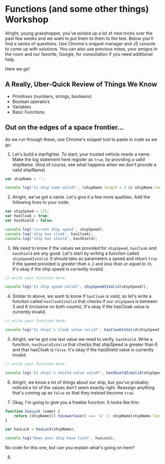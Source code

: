 # Functions (and some other things) Workshop

Alright, young grasshopper, you've picked up a lot of new tricks over the past few weeks and we want to put them to them to the test. Below you'll find a series of questions. Use Chrome's snippet manager and JS console to come up with solutions. You can also use previous notes, your amigos in the room and our favorite, Google, for consultation if you need additional help.

Here we go!

## A Really, Uber-Quick Review of Things We Know

- Primitives (numbers, strings, booleans)
- Boolean operators
- Variables
- Basic Functions

## Out on the edges of a space frontier...

As we run through these, use Chrome's snippet tool to paste in code as we go.

1. Let's build a starfighter. To start, your trusted vehicle needs a name. Make the log statement here register as `true`, by providing a valid shipName. (And of course, see what happens when we don't provide a valid shipName)

```js
var shipName = '';

console.log('Is ship name valid?', (shipName.length > 3 && shipName.length > 18));
```

2. Alright, we've got a name. Let's give it a few more qualities. Add the following lines to your code:

```js
var shipSpeed = 125;
var hasCloak = true;
var hasShield = false;

console.log('current ship speed', shipSpeed);
console.log('ship has cloak', hasCloak);
console.log('ship has shield', hasShield);
```

3. We need to know if the values we provided for `shipSpeed`, `hasCloak` and `hasShield` are any good. Let's start by writing a function called `shipSpeedIsValid`. It should take as parameters a speed and return `true` if the speed provided is *greater than* `4.2` and *less than or equal to* `15`. It's okay if the ship speed is currently invalid.

```js
// write your function here:

console.log('Is ship speed valid?', shipSpeedIsValid(shipSpeed));
```

4. Similar to above, we want to know if `hasCloak` is valid, so let's write a function called `hasCloakIsValid` that checks if our `shipSpeed` is between 3 and 6 (inclusive on both counts). It's okay if the hasCloak value is currently invalid.

```js
// write your function here:

console.log('Is ship\'s cloak value valid?', hasCloakIsValid(shipSpeed));
```

5. Alright, we've got one last value we need to verify, `hasShield`. Write a function, `hasShieldIsValid` that checks that shipSpeed is greater than 6 and that hasCloak is `false`. It's okay if the hasShield value is currently invalid.

```js
// write your function here

console.log('Is ship\'s shield value valid?', hasShieldIsValid(shipSpeed));
```

6. Alright, we know a lot of things about our ship, but you've probably noticed a lot of the values don't seem exactly right. Reassign anything that's coming up as `false` so that they instead become `true`.

7. Okay, I'm going to give you a freebie function. It looks like this:

```js
function hasLuck (name) {
    return (shipName[0].toLowerCase() === 'a' || shipName[shipName.length - 1].toLowerCase() === 'z');
}

var hasLuck = hasLuck(shipName);

console.log('Does your ship have luck?', hasLuck);
```

No code for this one, but can you explain what's going on here?

8.







